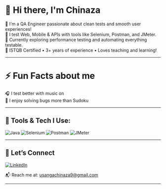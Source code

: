 # 👋 Hi there, I'm Chinaza

🎯 I'm a QA Engineer passionate about clean tests and smooth user experiences!  
🧪 I test Web, Mobile & APIs with tools like Selenium, Postman, and JMeter.  
🔁 Currently exploring performance testing and automating everything testable.  
📌 ISTQB Certified • 3+ years of experience • Loves teaching and learning!

---

# ⚡ Fun Facts about me
🎧 I test better with music on  
🧩 I enjoy solving bugs more than Sudoku    

---

## 🔧 Tools & Tech I Use:

![Java](https://img.shields.io/badge/Java-ED8B00?style=for-the-badge&logo=java&logoColor=white)
![Selenium](https://img.shields.io/badge/Selenium-43B02A?style=for-the-badge&logo=selenium&logoColor=white)
![Postman](https://img.shields.io/badge/Postman-FF6C37?style=for-the-badge&logo=postman&logoColor=white)
![JMeter](https://img.shields.io/badge/JMeter-D22128?style=for-the-badge&logo=apache&logoColor=white)

---


## 🔗 Let’s Connect

[![LinkedIn](https://img.shields.io/badge/LinkedIn-blue?style=for-the-badge&logo=linkedin&logoColor=white)](https://linkedin.com/in/chinaza-usanga-35ab88166/)

📬 Reach me at: usangachinaza9@gmail.com

---

